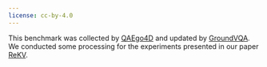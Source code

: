 ```yaml
---
license: cc-by-4.0
---
```


This benchmark was collected by [QAEgo4D](https://github.com/lbaermann/qaego4d) and updated by [GroundVQA](https://github.com/Becomebright/GroundVQA).
We conducted some processing for the experiments presented in our paper [ReKV](https://github.com/Becomebright/ReKV).
